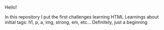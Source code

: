 Hello!

In this repository I put the first challenges learning HTML
Learnings about initial tags: h1, p, a, img, strong, em, etc...
Definitely, just a beginning
